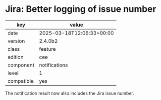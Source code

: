 [//]: # (werk v2)
# Jira: Better logging of issue number

key        | value
---------- | ---
date       | 2025-03-18T12:06:33+00:00
version    | 2.4.0b2
class      | feature
edition    | cee
component  | notifications
level      | 1
compatible | yes

The notification result now also includes the Jira issue number.
